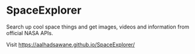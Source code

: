 # SpaceExplorer
Search up cool space things and get images, videos and information from official NASA APIs.

Visit https://aalhadsawane.github.io/SpaceExplorer/
